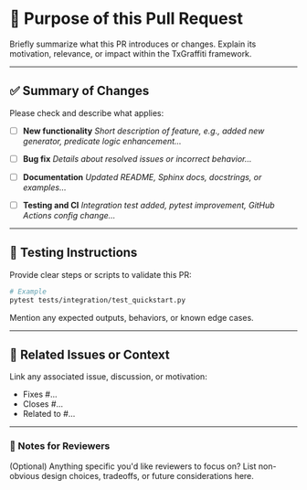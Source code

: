 # 🧩 Purpose of this Pull Request

Briefly summarize what this PR introduces or changes. Explain its motivation, relevance, or impact within the TxGraffiti framework.

---

## ✅ Summary of Changes

Please check and describe what applies:

- [ ] **New functionality**
      _Short description of feature, e.g., added new generator, predicate logic enhancement…_

- [ ] **Bug fix**
      _Details about resolved issues or incorrect behavior…_

- [ ] **Documentation**
      _Updated README, Sphinx docs, docstrings, or examples…_

- [ ] **Testing and CI**
      _Integration test added, pytest improvement, GitHub Actions config change…_

---

## 🧪 Testing Instructions

Provide clear steps or scripts to validate this PR:

```bash
# Example
pytest tests/integration/test_quickstart.py
```

Mention any expected outputs, behaviors, or known edge cases.

---

## 📎 Related Issues or Context

Link any associated issue, discussion, or motivation:

- Fixes #...
- Closes #...
- Related to #...

---

### 📌 Notes for Reviewers

(Optional) Anything specific you'd like reviewers to focus on?
List non-obvious design choices, tradeoffs, or future considerations here.
